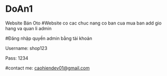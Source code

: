 # DoAn1
Website Bán Oto
#Website co cac chuc nang co ban cua mua ban add gio hang va quan li admin


#Đăng nhập quyền admin bằng tài khoản

Username: shop123

Pass: 1234

#contact me: caohiendev01@gmail.com
